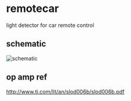 remotecar
=========

light detector for car remote control

schematic
---------
![schematic](https://raw.github.com/noahp/remotecar/master/hw/schematic.png)

op amp ref
---------
http://www.ti.com/lit/an/slod006b/slod006b.pdf
